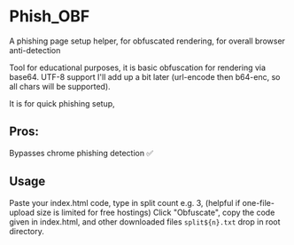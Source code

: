# Phish_OBF
A phishing page setup helper, for obfuscated rendering, for overall browser anti-detection

Tool for educational purposes, it is basic obfuscation for rendering via base64.
UTF-8 support I'll add up a bit later (url-encode then b64-enc, so all chars will be supported).

It is for quick phishing setup,
## **Pros:**
Bypasses chrome phishing detection ✅️ 

## **Usage**
Paste your index.html code, type in split count e.g. 3, (helpful if one-file-upload size is limited for free hostings)
Click "Obfuscate", copy the code given in index.html, and other downloaded files ```split${n}.txt``` drop in root directory.
